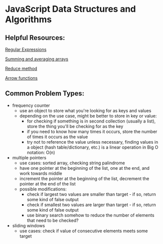 # JavaScript Data Structures and Algorithms

## Helpful Resources:
[Regular Expressions](https://developer.mozilla.org/en-US/docs/Web/JavaScript/Guide/Regular_Expressions)

[Summing and averaging arrays](https://stackoverflow.com/questions/10359907/array-sum-and-average)

[Reduce method](https://developer.mozilla.org/en-US/docs/Web/JavaScript/Reference/Global_Objects/Array/reduce)

[Arrow functions](https://developer.mozilla.org/en-US/docs/Web/JavaScript/Reference/Functions/Arrow_functions)

## Common Problem Types:
* frequency counter
  * use an object to store what you're looking for as keys and values
  * depending on the use case, might be better to store in key or value:
    * for checking if something is in second collection (usually a list), store the thing you'll be checking for as the key
    * if you need to know how many times it occurs, store the number of times it occurs as the value
    * try not to reference the value unless necessary, finding values in a object (hash table/dictionary, etc.) is a linear operation in Big O notation: O(n)
* multiple pointers
  * use cases: sorted array, checking string palindrome
  * have one pointer at the beginning of the list, one at the end, and work towards middle
  * increment the pointer at the beginning of the list, decrement the pointer at the end of the list
  * possible modifications:
    * check if largest two values are smaller than target - if so, return some kind of false output
    * check if smallest two values are larger than target - if so, return some kind of false output
    * use binary search somehow to reduce the number of elements that need to be checked?
* sliding windows
  * use cases: check if value of consecutive elements meets some target
